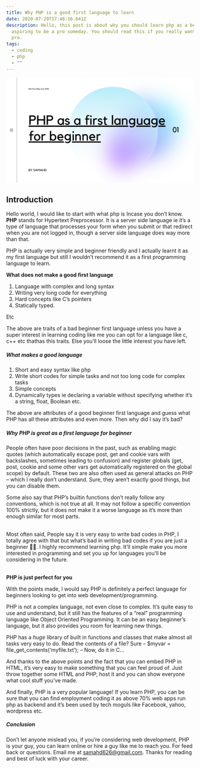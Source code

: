```yaml
---
title: Why PHP is a good first language to learn
date: 2020-07-29T17:48:16.641Z
description: Hello, this post is about why you should learn php as a beginner
  aspiring to be a pro someday. You should read this if you really want to be
  pro.
tags:
  - coding
  - php
  - ""
---
```

![Header](0d398405-d0a5-4c9d-810c-2033cc18e1b3.png "Intro banner")

## **Introduction**

Hello world, I would like to start with what php is Incase you don’t know. **PHP** stands for Hypertext Preprocessor. It is a server side language ie it’s a type of language that processes your form when you submit or that redirect when you are not logged in, though a server side language does way more than that.

PHP is actually very simple and beginner friendly and I actually learnt it as my first language but still I wouldn’t recommend it as a first programming language to learn.

**What does not make a good first language**

1. Language with complex and long syntax
2. Writing very long code for everything
3. Hard concepts like C’s pointers
4. Statically typed.

Etc

The above are traits of a bad beginner first language unless you have a super interest in learning coding like me you can opt for a language like c, c++ etc thathas this traits. Else you’ll loose the little interest you have left.

##### What makes a good language

1. Short and easy syntax like php
2. Write short codes for simple tasks and not too long code for complex tasks
3. Simple concepts
4. Dynamically types ie declaring a variable without specifying whether it’s a string, float, Boolean etc.

The above are attributes of a good beginner first language and guess what PHP has all these attributes and even more. Then why did I say it’s bad?

##### Why PHP is great as a first language for beginner

People often have poor decisions in the past, such as enabling magic quotes (which automatically escape post, get and cookie vars with backslashes, sometimes leading to confusion) and register globals (get, post, cookie and some other vars get automatically registered on the global scope) by default. These two are also often used as general attacks on PHP – which I really don’t understand. Sure, they aren’t exactly good things, but you can disable them.

Some also say that PHP’s builtin functions don’t really follow any conventions, which is not true at all. It may not follow a specific convention 100% strictly, but it does not make it a worse language as it’s more than enough similar for most parts.

\
Most often said, People say it is very easy to write bad codes in PHP, I totally agree with that but what’s bad in writing bad codes if you are just a beginner 🤷‍♂️. I highly recommend learning php. It’ll simple make you more interested in programming and set you up for languages you’ll be considering in the future.

\
**PHP is just perfect for you**

With the points made, I would say PHP is definitely a perfect language for beginners looking to get into web development/programming.

PHP is not a complex language, not even close to complex. It’s quite easy to use and understand, but it still has the features of a “real” programming language like Object Oriented Programming. It can be an easy beginner’s language, but it also provides you room for learning new things.

PHP has a *huge* library of built in functions and classes that make almost all tasks very easy to do. Read the contents of a file? Sure – $myvar = file_get_contents(‘myfile.txt’); – Now, do it in C…

And thanks to the above points and the fact that you can embed PHP in HTML, it’s very easy to make something that you can feel proud of. Just throw together some HTML and PHP, host it and you can show everyone what cool stuff you’ve made.

And finally, PHP is a very popular language! If you learn PHP, you can be sure that you can find employment coding it as above 70% web apps run php as backend and it’s been used by tech moguls like Facebook, yahoo, wordpress etc.

##### Conclusion

Don’t let anyone mislead you, if you’re considering web development, PHP is your guy, you can learn online or hire a guy like me to reach you. For feed back or questions. Email me at samahd626@gmail.com. Thanks for reading and best of luck with your career.